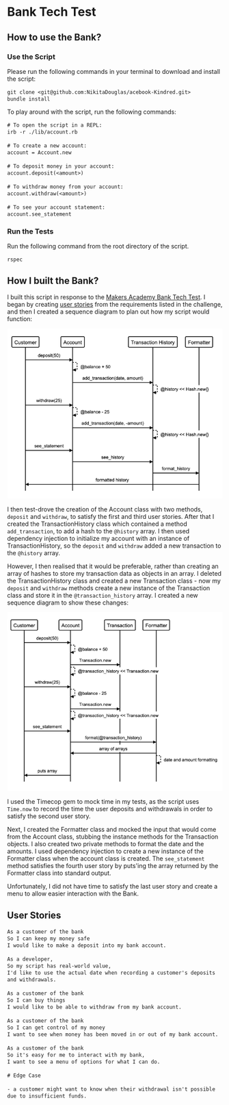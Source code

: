 # Bank Tech Test

## How to use the Bank?

### Use the Script

Please run the following commands in your terminal to download and install the script:

```
git clone <git@github.com:NikitaDouglas/acebook-Kindred.git>
bundle install
```

To play around with the script, run the following commands:

```
# To open the script in a REPL:
irb -r ./lib/account.rb

# To create a new account:
account = Account.new

# To deposit money in your account:
account.deposit(<amount>)

# To withdraw money from your account:
account.withdraw(<amount>)

# To see your account statement:
account.see_statement

```

### Run the Tests

Run the following command from the root directory of the script.

```
rspec
```

## How I built the Bank?

I built this script in response to the [Makers Academy Bank Tech Test](https://github.com/NikitaDouglas/bank_tech_test/blob/master/CHALLENGE.md). I began by creating [user stories](https://github.com/NikitaDouglas/bank_tech_test#user-stories) from the requirements listed in the challenge, and then I created a sequence diagram to plan out how my script would function:

![Bank_Tech_Test_Sequence_Diagram_1](https://github.com/NikitaDouglas/bank_tech_test/blob/master/images/bank_tech_test_sequence_1.png)

I then test-drove the creation of the Account class with two methods, `deposit` and `withdraw`, to satisfy the first and third user stories. After that I created the TransactionHistory class which contained a method `add_transaction`, to add a hash to the `@history` array. I then used dependency injection to initialize my account with an instance of TransactionHistory, so the `deposit` and `withdraw` added a new transaction to the `@history` array. 

However, I then realised that it would be preferable, rather than creating an array of hashes to store my transaction data as objects in an array. I deleted the TransactionHistory class and created a new Transaction class - now my `deposit` and `withdraw` methods create a new instance of the Transaction class and store it in the `@transaction_history` array. I created a new sequence diagram to show these changes:

![Bank_Tech_Test_Sequence_Diagram_3](https://github.com/NikitaDouglas/bank_tech_test/blob/master/images/bank_tech_test_sequence_3.png)

I used the Timecop gem to mock time in my tests, as the script uses `Time.now` to record the time the user deposits and withdrawals in order to satisfy the second user story. 

Next, I created the Formatter class and mocked the input that would come from the Account class, stubbing the instance methods for the Transaction objects. I also created two private methods to format the date and the amounts. I used dependency injection to create a new instance of the Formatter class when the account class is created. The `see_statement` method satisfies the fourth user story by puts'ing the array returned by the Formatter class into standard output. 

Unfortunately, I did not have time to satisfy the last user story and create a menu to allow easier interaction with the Bank. 

## User Stories

```
As a customer of the bank
So I can keep my money safe
I would like to make a deposit into my bank account. 

As a developer, 
So my script has real-world value,
I'd like to use the actual date when recording a customer's deposits and withdrawals. 

As a customer of the bank
So I can buy things
I would like to be able to withdraw from my bank account. 

As a customer of the bank
So I can get control of my money
I want to see when money has been moved in or out of my bank account.

As a customer of the bank
So it's easy for me to interact with my bank,
I want to see a menu of options for what I can do.

# Edge Case

- a customer might want to know when their withdrawal isn't possible due to insufficient funds.
```
